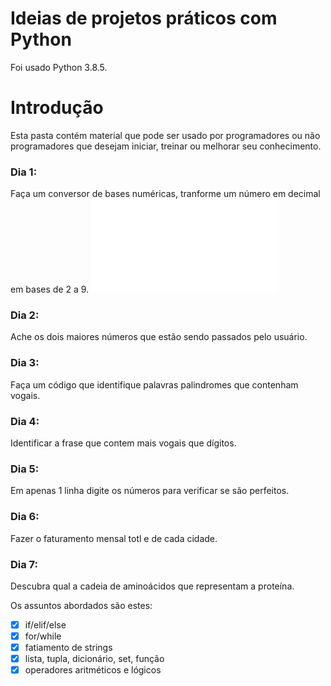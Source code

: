 # Ideias de projetos práticos com Python
Foi usado Python 3.8.5.

# Introdução

Esta pasta contém material que pode ser usado por programadores ou não programadores que desejam iniciar, treinar ou melhorar seu conhecimento.

### Dia 1:
Faça um conversor de bases numéricas, tranforme um número em decimal em bases de 2 a 9.
![Instrucao detalhada](conversor_de_bases/instrucao.pdf)

### Dia 2:
Ache os dois maiores números que estão sendo passados pelo usuário.

### Dia 3:
Faça um código que identifique palavras palindromes que contenham vogais.

### Dia 4:
Identificar a frase que contem mais vogais que dígitos.

### Dia 5:
Em apenas 1 linha digite os números para verificar se são perfeitos.

### Dia 6:
Fazer o faturamento mensal totl e de cada cidade.

### Dia 7:
Descubra qual a cadeia de aminoácidos que representam a proteína.


Os assuntos abordados são estes:

- [x] if/elif/else
- [x] for/while
- [x] fatiamento de strings
- [x] lista, tupla, dicionário, set, função
- [x] operadores aritméticos e lógicos
